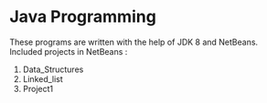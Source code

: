 <h1>Java Programming</h1>
These programs are written with the help of JDK 8 and NetBeans.
<br>Included projects in NetBeans :
<ol>
<li>Data_Structures
<li>Linked_list
<li>Project1
</ol>
 